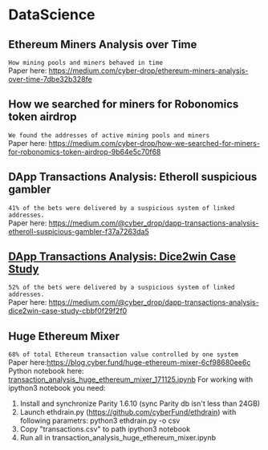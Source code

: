 # DataScience

## Ethereum Miners Analysis over Time  
`How mining pools and miners behaved in time`  
Paper here: https://medium.com/cyber-drop/ethereum-miners-analysis-over-time-7dbe32b328fe  

## How we searched for miners for Robonomics token airdrop  
`We found the addresses of active mining pools and miners`  
Paper here: https://medium.com/cyber-drop/how-we-searched-for-miners-for-robonomics-token-airdrop-9b64e5c70f68  

## DApp Transactions Analysis: Etheroll suspicious gambler  
`41% of the bets were delivered by a suspicious system of linked addresses.`  
Paper here: https://medium.com/@cyber_drop/dapp-transactions-analysis-etheroll-suspicious-gambler-f37a7263da5  

## [DApp Transactions Analysis: Dice2win Case Study](https://github.com/cyber-drop/DataScience/blob/master/dice2win/dice2win.md)  
`52% of the bets were delivered by a suspicious system of linked addresses.`  
Paper here: https://medium.com/@cyber_drop/dapp-transactions-analysis-dice2win-case-study-cbbf0f29f2f0  

## Huge Ethereum Mixer  
`68% of total Ethereum transaction value controlled by one system`  
Paper here:https://blog.cyber.fund/huge-ethereum-mixer-6cf98680ee6c  
Python notebook here: [transaction_analysis_huge_ethereum_mixer_171125.ipynb](https://github.com/cyber-drop/DataScience/blob/master/transaction_analysis_huge_ethereum_mixer_171125.ipynb)
For working with ipython3 notebook you need:
1. Install and synchronize Parity 1.6.10 (sync Parity db isn't less than 24GB)
2. Launch ethdrain.py (https://github.com/cyberFund/ethdrain) with following parametrs:
    python3 ethdrain.py -o csv
3. Copy "transactions.csv" to path ipython3 notebook
4. Run all in transaction_analysis_huge_ethereum_mixer.ipynb
